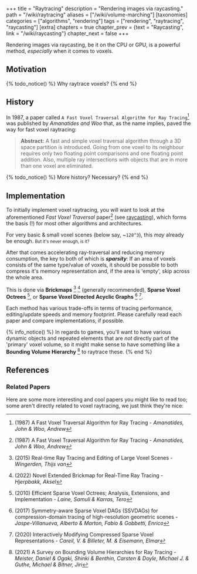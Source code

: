 +++
title = "Raytracing"
description = "Rendering images via raycasting."
path = "/wiki/raytracing"
aliases = ["/wiki/volume-marching"]
[taxonomies]
categories = ["algorithms", "rendering"]
tags = ["rendering", "raytracing", "raycasting"]
[extra]
chapters = true
chapter_prev = {text = "Raycasting", link = "/wiki/raycasting"}
chapter_next = false
+++

Rendering images via raycasting, be it on the CPU or GPU, is a powerful method, *especially* when it comes to voxels.

<!-- more -->

## Motivation

{% todo_notice() %} Why raytrace voxels? {% end %}

## History

In 1987, a paper called `A Fast Voxel Traversal Algorithm for Ray Tracing`[^1987-AFVTAFRT] was published by <i>Amanatides and Woo</i> that, as the name implies, paved the way for fast voxel raytracing:

> **Abstract:** A fast and simple voxel traversal algorithm through a 3D space partition is introduced. Going from one voxel to its neighbour requires only two floating point comparisons and one floating point addition. Also, multiple ray intersections with objects that are in more than one voxel are eliminated.

{% todo_notice() %} More history? Necessary? {% end %}

## Implementation

To initially implement voxel raytracing, you will want to look at the aforementioned *Fast Voxel Traversal* paper[^1987-AFVTAFRT] (see [raycasting](/wiki/raycasting)), which forms the basis (!) for most other algorithms and architectures.

For very basic & small voxel scenes (below say, ~`128^3`), this *may* already be enough. <small>But it's never enough, is it?</small>

After that comes accelerating ray-traversal and reducing memory consumption, the key to both of which is ***sparsity***: If an area of voxels consists of the same type/value of voxels, it should be possible to both compress it's memory representation and, if the area is 'empty', skip across the whole area.

This is done via **Brickmaps** [^2015-RTRTAEOLVS] [^2022-NEBFRTRT] (generally recommended), **Sparse Voxel Octrees** [^2010-ESVO-AEAI], or **Sparse Voxel Directed Acyclic Graphs** [^2017-SSVDAGs] [^2020-IMCSVR].

Each method has various trade-offs in terms of tracing performance, editing/update speeds and memory footprint. Please carefully read each paper and compare implementations, if possible.

{% info_notice() %}
In regards to games, you'll want to have various dynamic objects and repeated elements that are *not* directly part of the 'primary' voxel volume, so it might make sense to have something like a **Bounding Volume Hierarchy** [^2021-ASOBVHFRT] to raytrace these.
{% end %}

<!-- Finally, keep in mind that you can mix-and-match different architectures and acceleration structures, like having your terrain in a Brickmap for fast/efficient streaming and edits/updates, while dynamic objects may use an SVO. -->

## References

[^1987-AFVTAFRT]: (1987) A Fast Voxel Traversal Algorithm for Ray Tracing - <i>Amanatides, John & Woo, Andrew</i>

[^2015-RTRTAEOLVS]: (2015) Real-time Ray Tracing and Editing of Large Voxel Scenes - <i>Wingerden, Thijs van</i>

[^2022-NEBFRTRT]: (2022) Novel Extended Brickmap for Real-Time Ray Tracing - <i>Hjerpbakk, Aksel</i>

[^2010-ESVO-AEAI]: (2010) Efficient Sparse Voxel Octrees; Analysis, Extensions, and Implementation - <i>Laine, Samuli & Karras, Tero</i>

[^2017-SSVDAGs]: (2017) Symmetry-aware Sparse Voxel DAGs (SSVDAGs) for compression-domain tracing of high-resolution geometric scenes - <i>Jaspe-Villanueva, Alberto & Marton, Fabio & Gobbetti, Enrico</i>

[^2020-IMCSVR]: (2020) Interactively Modifying Compressed Sparse Voxel Representations - <i>Careil, V. & Billeter, M. & Eisemann, Elmar</i>

[^2021-ASOBVHFRT]: (2021) A Survey on Bounding Volume Hierarchies for Ray Tracing - <i>Meister, Daniel & Ogaki, Shinki & Benthin, Carsten & Doyle, Michael J. & Guthe, Michael & Bitner, Jiri</i>

### Related Papers

Here are some more interesting and cool papers you might like to read too; some aren't directly related to voxel raytracing, we just think they're nice:

[^2010-VBTFRTVS]: (2010) Voxel-Based Terrain for Real-Time Virtual Simulations - <i>Lengyel, Eric</i>

[^2011-FHATEOTG]: (2011) Fast Hydraulic and Thermal Erosion on the GPU - <i>Jako, Balazs</i>

[^2011-Gigavoxels]: (2011) GigaVoxels_ A Voxel-Based Rendering Pipeline for Efficient Exploration of Large and Detailed Scenes - <i>Crassin, Cyril</i>

[^2015-GFOOCVTSVOOG]: (2015) Grid-free out-of-core voxelization to sparse voxel octrees on GPU - <i>Pätzold, Martin & Kolb, Andreas</i>

[^2016-FVBHE]: (2016) Fast Voxel-Based Hydraulic Erosion - <i>Weiss, Sebastian</i>

[^2016-LSTGFTUAFE]: (2016) Large Scale Terrain Generation from Tectonic Uplift and Fluvial Erosion - <i>Cordonnier, Guillaume & Braun, Jean & Cani, Marie-Paule & Benes, Berich & Galin, Eric & Peytavie, Adrien & Guerin, Eric</i>

[^2017-SVGF]: (2017) Spatiotemporal Variance-Guided Filtering (SVGF) - <i>Schied, Christoph & Kaplanyan, Anton & Wyman, Chris & Patney, Anjul & Chaitanya, Chakravarty</i>

[^2018-HDPFLVW]: (2018) Hierarchical Dynamic Pathfinding for Large Voxel Worlds - <i>Alain, Benoit</i>

[^2020-RESTIR]: (2020) ReSTIR: Spatiotemporal Reservoir Resampling for Real-time Ray Tracing with Dynamic Direct Lighting - <i>Bitterli, Benedikt & Wyman, Chris & Pharr, Matt & Shirley, Peter & Lefohn, Aaron & Jarosz, Wojciech</i>

[^2021-RESTIR-GI]: (2021) ReSTIR GI: Path Resampling for Real-Time Path Tracing - <i>Ouyang, Y. & Liu, S. & Kettunen, M. & Pharr, M. & Pantaleoni, J.</i>

